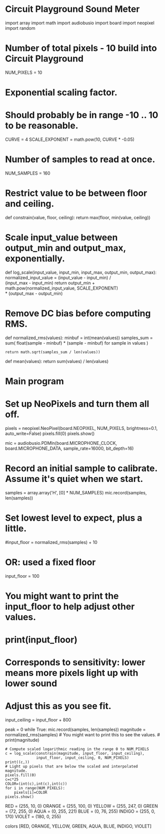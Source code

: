 # Circuit Playground Sound Meter

import array
import math
import audiobusio
import board
import neopixel
import random

# Number of total pixels - 10 build into Circuit Playground
NUM_PIXELS = 10

# Exponential scaling factor.
# Should probably be in range -10 .. 10 to be reasonable.
CURVE = 4
SCALE_EXPONENT = math.pow(10, CURVE * -0.05)

# Number of samples to read at once.
NUM_SAMPLES = 160

# Restrict value to be between floor and ceiling.
def constrain(value, floor, ceiling):
    return max(floor, min(value, ceiling))


# Scale input_value between output_min and output_max, exponentially.
def log_scale(input_value, input_min, input_max, output_min, output_max):
    normalized_input_value = (input_value - input_min) / \
                             (input_max - input_min)
    return output_min + \
        math.pow(normalized_input_value, SCALE_EXPONENT) \
        * (output_max - output_min)


# Remove DC bias before computing RMS.
def normalized_rms(values):
    minbuf = int(mean(values))
    samples_sum = sum(
        float(sample - minbuf) * (sample - minbuf)
        for sample in values
    )

    return math.sqrt(samples_sum / len(values))


def mean(values):
    return sum(values) / len(values)


# Main program

# Set up NeoPixels and turn them all off.
pixels = neopixel.NeoPixel(board.NEOPIXEL, NUM_PIXELS, brightness=0.1, auto_write=False)
pixels.fill(0)
pixels.show()

mic = audiobusio.PDMIn(board.MICROPHONE_CLOCK, board.MICROPHONE_DATA,
                       sample_rate=16000, bit_depth=16)

# Record an initial sample to calibrate. Assume it's quiet when we start.
samples = array.array('H', [0] * NUM_SAMPLES)
mic.record(samples, len(samples))
# Set lowest level to expect, plus a little.
#input_floor = normalized_rms(samples) + 10
# OR: used a fixed floor
input_floor = 100

# You might want to print the input_floor to help adjust other values.
# print(input_floor)

# Corresponds to sensitivity: lower means more pixels light up with lower sound
# Adjust this as you see fit.
input_ceiling = input_floor + 800

peak = 0
while True:
    mic.record(samples, len(samples))
    magnitude = normalized_rms(samples)
    # You might want to print this to see the values.
    # print(magnitude)

    # Compute scaled logarithmic reading in the range 0 to NUM_PIXELS
    c = log_scale(constrain(magnitude, input_floor, input_ceiling),
                  input_floor, input_ceiling, 0, NUM_PIXELS)
    print((c,))
    # Light up pixels that are below the scaled and interpolated magnitude.
    pixels.fill(0)
    c=c*25
    COLOR=(int(c),int(c),int(c))
    for i in range(NUM_PIXELS):
        pixels[i]=COLOR
    pixels.show()

RED = (255, 10, 0)
ORANGE = (255, 100, 0)
YELLOW = (255, 247, 0)
GREEN = (72, 255, 0)
AQUA = (0, 255, 221)
BLUE = (0, 76, 255)
INDIGO = (255, 0, 170)
VIOLET = (180, 0, 255)

colors [RED, ORANGE, YELLOW, GREEN, AQUA, BLUE, INDIGO, VIOLET]



